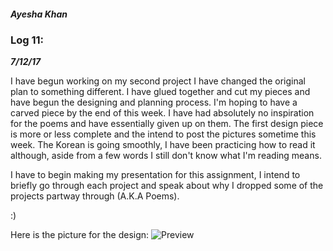 ##### Ayesha Khan


### Log 11:
***7/12/17***

I have begun working on my second project I have changed the original plan to something different. I have glued together and cut my pieces and have begun the designing and planning process. I'm hoping to have a carved piece by the end of this week. 
I have had absolutely no inspiration for the poems and have essentially given up on them. The first design piece is more or less complete and the intend to post the pictures sometime this week.
The Korean is going smoothly, I have been practicing how to read it although, aside from a few words I still don't know what I'm reading means.

I have to begin making my presentation for this assignment, I intend to briefly go through each project and speak about why I dropped some of the projects partway through (A.K.A Poems).

:)

Here is the picture for the design:
![Preview](https://github.com/AYJACKSON-ICS4U/AyeshaKhan-20-time-project/blob/master/Design%20Project/Project%202%20Progress/20171023_194912.jpg)
